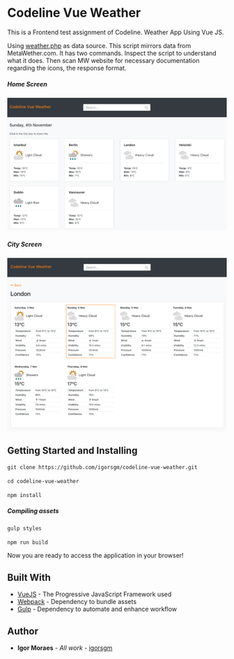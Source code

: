 # Codeline Vue Weather

This is a Frontend test assignment of Codeline. Weather App Using Vue JS.

Using [weather.php](https://github.com/igorsgm/codeline-vue-weather/blob/master/public/weather.php) as data source. This script mirrors data from MetaWether.com. It has two commands. Inspect the script to understand what it does. Then scan MW website for necessary documentation regarding the icons, the response format.

##### Home Screen

![Home Page](https://raw.githubusercontent.com/igorsgm/codeline-vue-weather/master/images/home.png?token=ANeas_9rK0fISOHnGPGgOb7OqoszvXYSks5b56S3wA%3D%3D)


##### City Screen
![London](https://raw.githubusercontent.com/igorsgm/codeline-vue-weather/master/images/london.png?token=ANeas3aNjIaIn9ATU399hLoDWPjd_qh3ks5b56TOwA%3D%3D)

## Getting Started and Installing

```
git clone https://github.com/igorsgm/codeline-vue-weather.git

cd codeline-vue-weather

npm install
```

##### Compiling assets

```
gulp styles

npm run build
```

Now you are ready to access the application in your browser! 

## Built With

* [VueJS](https://vuejs.org/) - The Progressive JavaScript Framework used
* [Webpack](https://webpack.js.org/) - Dependency to bundle assets 
* [Gulp](https://gulpjs.com/) - Dependency to automate and enhance workflow

## Author

* **Igor Moraes** - *All work* - [igorsgm](https://github.com/igorsgm)